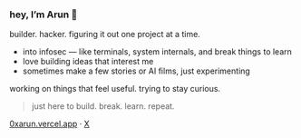 ### hey, I’m Arun 👋

builder. hacker. figuring it out one project at a time.

- into infosec — like terminals, system internals, and break things to learn  
- love building ideas that interest me  
- sometimes make a few stories or AI films, just experimenting

working on things that feel useful. trying to stay curious.

> just here to build. break. learn. repeat.

[0xarun.vercel.app](https://0xarun.vercel.app) · [X](https://twitter.com/0xarunn)
